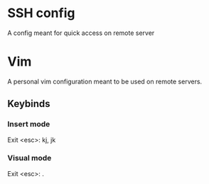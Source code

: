# SSH config
A config meant for quick access on remote server

# Vim
A personal vim configuration meant to be used on remote servers.

## Keybinds
### Insert mode
Exit \<esc\>: kj, jk

### Visual mode
Exit \<esc\>: .


